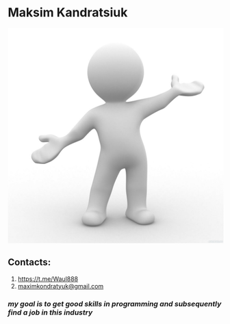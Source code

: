 # Maksim Kandratsiuk
![avatar](/chelovechek_4158.jpg)

## Contacts:
 1. https://t.me/Waul888
 2. maximkondratyuk@gmail.com
 
### *my goal is to get good skills in programming and subsequently find a job in this industry*